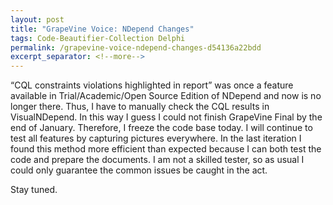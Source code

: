 ```yaml
---
layout: post
title: "GrapeVine Voice: NDepend Changes"
tags: Code-Beautifier-Collection Delphi
permalink: /grapevine-voice-ndepend-changes-d54136a22bdd
excerpt_separator: <!--more-->
---
```

“CQL constraints violations highlighted in report” was once a feature available in Trial/Academic/Open Source Edition of NDepend and now is no longer there. Thus, I have to manually check the CQL results in VisualNDepend. In this way I guess I could not finish GrapeVine Final by the end of January. Therefore, I freeze the code base today. I will continue to test all features by capturing pictures everywhere. In the last iteration I found this method more efficient than expected because I can both test the code and prepare the documents. I am not a skilled tester, so as usual I could only guarantee the common issues be caught in the act.

Stay tuned.
<!--more-->